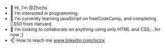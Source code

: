 - 👋 Hi, I’m @Zhichs
- 👀 I’m interested in programming.
- 🌱 I’m currently learning javaScript on freeCodeCamp, and completing CS50 from Harvard.
- 💞️ I’m looking to collaborate on anything using only HTML and CSS,...for now ;)
- 📫 How to reach me  www.linkedin.com/in/zix

<!---
Zhichs is a ✨ special ✨ repository because its `README.md` (this file) appears on your GitHub profile.
You can click the Preview link to take a look at your changes.
--->
